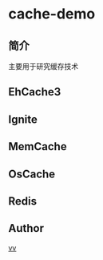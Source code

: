 # cache-demo


## 简介

主要用于研究缓存技术


## EhCache3
## Ignite
## MemCache
## OsCache
## Redis


## Author
[vv](vivid_xiang@163.com)